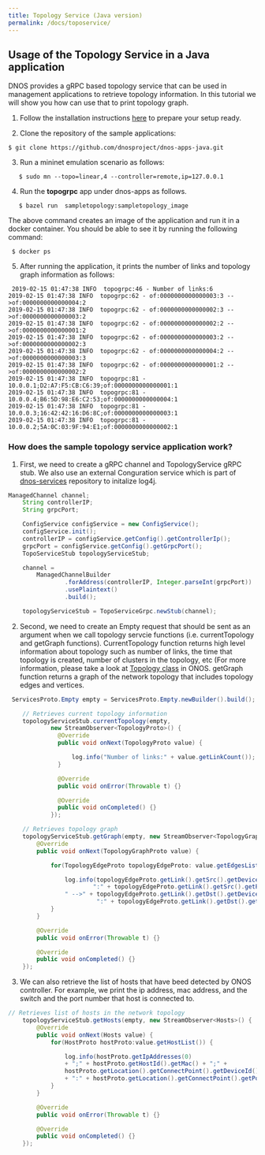 ```yaml
---
title: Topology Service (Java version)
permalink: /docs/toposervice/
---
```


## Usage of the Topology Service in a Java application

DNOS provides a gRPC based topology service that can be used in management applications 
to retrieve topology information. In this tutorial we will show you how can use that to print topology graph. 

1. Follow the installation instructions [here](https://dnosproject.github.io/docs/home/) to prepare your setup ready.

2. Clone the repository of the sample applications:
```console
$ git clone https://github.com/dnosproject/dnos-apps-java.git
```

3. Run a mininet emulation scenario as follows:
```console
   $ sudo mn --topo=linear,4 --controller=remote,ip=127.0.0.1
```

4. Run the **topogrpc** app under dnos-apps as follows.
```console
   $ bazel run  sampletopology:sampletopology_image 
```
The above command creates an image of the application and run it in a docker container. You should be able to see it by running the following command: 
```console
 $ docker ps
```

5. After running the application, it prints the number of links and topology graph information as follows: 
```console
 2019-02-15 01:47:38 INFO  topogrpc:46 - Number of links:6
2019-02-15 01:47:38 INFO  topogrpc:62 - of:0000000000000003:3 -->of:0000000000000004:2
2019-02-15 01:47:38 INFO  topogrpc:62 - of:0000000000000002:3 -->of:0000000000000003:2
2019-02-15 01:47:38 INFO  topogrpc:62 - of:0000000000000002:2 -->of:0000000000000001:2
2019-02-15 01:47:38 INFO  topogrpc:62 - of:0000000000000003:2 -->of:0000000000000002:3
2019-02-15 01:47:38 INFO  topogrpc:62 - of:0000000000000004:2 -->of:0000000000000003:3
2019-02-15 01:47:38 INFO  topogrpc:62 - of:0000000000000001:2 -->of:0000000000000002:2
2019-02-15 01:47:38 INFO  topogrpc:81 - 10.0.0.1;D2:A7:F5:CB:C6:39;of:0000000000000001:1
2019-02-15 01:47:38 INFO  topogrpc:81 - 10.0.0.4;B6:5D:98:E6:C2:53;of:0000000000000004:1
2019-02-15 01:47:38 INFO  topogrpc:81 - 10.0.0.3;16:42:42:16:D6:8C;of:0000000000000003:1
2019-02-15 01:47:38 INFO  topogrpc:81 - 10.0.0.2;5A:0C:03:9F:94:E1;of:0000000000000002:1
``` 

### How does the sample topology service application work? 

1. First, we need to create a gRPC channel and TopologyService gRPC stub. We also use an external Conguration service which is part of [dnos-services](https://github.com/dnosproject/dnos-services.git) repository to initalize log4j. 
```java
ManagedChannel channel;
    String controllerIP;
    String grpcPort;

    ConfigService configService = new ConfigService();
    configService.init();
    controllerIP = configService.getConfig().getControllerIp();
    grpcPort = configService.getConfig().getGrpcPort();
    TopoServiceStub topologyServiceStub;

    channel =
        ManagedChannelBuilder
                .forAddress(controllerIP, Integer.parseInt(grpcPort))
                .usePlaintext()
                .build();

    topologyServiceStub = TopoServiceGrpc.newStub(channel);
``` 

2. Second, we need to create an Empty request that should be sent as an argument when we call topology servcie functions (i.e. currentTopology and getGraph functions). CurrentTopology function returns high level information about topology such as number of links, the time that topology is created, number of clusters in the topology, etc (For more information, please take a look at [Topology class](http://api.onosproject.org/1.2.1/org/onosproject/net/topology/Topology.html) in ONOS. getGraph function returns a graph of the network topology that includes topology edges and vertices.  
```java
 ServicesProto.Empty empty = ServicesProto.Empty.newBuilder().build();

    // Retrieves current topology information
    topologyServiceStub.currentTopology(empty,
            new StreamObserver<TopologyProto>() {
              @Override
              public void onNext(TopologyProto value) {

                  log.info("Number of links:" + value.getLinkCount());
              }

              @Override
              public void onError(Throwable t) {}

              @Override
              public void onCompleted() {}
            });

    // Retrieves topology graph
    topologyServiceStub.getGraph(empty, new StreamObserver<TopologyGraphProto>() {
        @Override
        public void onNext(TopologyGraphProto value) {

            for(TopologyEdgeProto topologyEdgeProto: value.getEdgesList()) {

                log.info(topologyEdgeProto.getLink().getSrc().getDeviceId() +
                        ":" + topologyEdgeProto.getLink().getSrc().getPortNumber() +
                " -->" + topologyEdgeProto.getLink().getDst().getDeviceId() +
                         ":" + topologyEdgeProto.getLink().getDst().getPortNumber());
            }
        }

        @Override
        public void onError(Throwable t) {}

        @Override
        public void onCompleted() {}
    });
```
3. We can also retrieve the list of hosts that have beed detected by ONOS controller. For example, we print the ip address, mac address, and the switch and the port number that host is connected to. 
```java
// Retrieves list of hosts in the network topology
    topologyServiceStub.getHosts(empty, new StreamObserver<Hosts>() {
        @Override
        public void onNext(Hosts value) {
            for(HostProto hostProto:value.getHostList()) {

                log.info(hostProto.getIpAddresses(0)
                + ";" + hostProto.getHostId().getMac() + ";" +
                hostProto.getLocation().getConnectPoint().getDeviceId()
                + ":" + hostProto.getLocation().getConnectPoint().getPortNumber());
            }
        }

        @Override
        public void onError(Throwable t) {}

        @Override
        public void onCompleted() {}
    });
```
